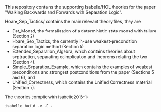 This repository contains the supporting Isabelle/HOL theories
for the paper "Walking Backwards and Forwards with Separation Logic".

Hoare_Sep_Tactics/ contains the main relevant theory files, they are

 * Det_Monad, the formalisation of a deterministic state monad with failure (Section 2)
 * Hoare_Sep_Tactics, the currently in-use weakest-precondition separation logic method (Section 5)
 * Extended_Separation_Algebra, which contains theories about septraction, separating coimplication and theorems relating the two (Section 4),
 * Simple_Separation_Example, which contains the examples of weakest preconditions and strongest postconditions from the paper (Sections 5 and 6), and
 * Unified_Correctness, which contains the Unified Correctness material (Section 7).

The theories compile with Isabelle2016-1:

    isabelle build -v -D .

